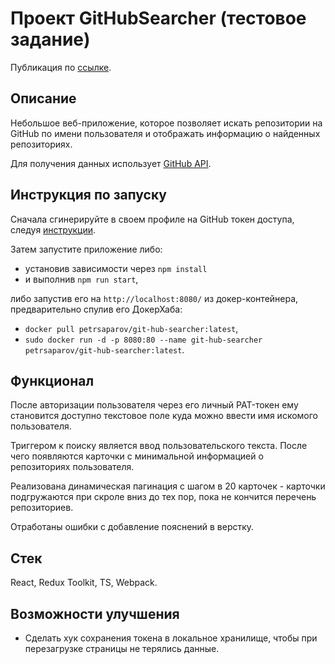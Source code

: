 # Проект GitHubSearcher (тестовое задание)

Публикация по [ссылке](https://sps-githubsearcher.netlify.app/).

## Описание

Небольшое веб-приложение, которое позволяет искать репозитории на GitHub по имени пользователя и отображать информацию о найденных репозиториях.

Для получения данных использует [GitHub API](https://docs.github.com/en/rest/repos/repos?apiVersion=2022-11-28#list-repositories-for-a-user).

## Инструкция по запуску

Сначала сгинерируйте в своем профиле на GitHub токен доступа, следуя [инструкции](https://docs.github.com/en/authentication/keeping-your-account-and-data-secure/managing-your-personal-access-tokens#creating-a-fine-grained-personal-access-token).

Затем запустите приложение либо:

- установив зависимости через `npm install`
- и выполнив `npm run start`,

либо запустив его на `http://localhost:8080/` из докер-контейнера, предварительно спулив его ДокерХаба:

- `docker pull petrsaparov/git-hub-searcher:latest`,
- `sudo docker run -d -p 8080:80 --name git-hub-searcher petrsaparov/git-hub-searcher:latest`.

## Функционал

После авторизации пользователя через его личный PAT-токен ему становится доступно текстовое поле куда можно ввести имя искомого пользователя.

Триггером к поиску является ввод пользовательского текста.
После чего появляются карточки с минимальной информацией о репозиториях пользователя.

Реализована динамическая пагинация с шагом в 20 карточек - карточки подгружаются при скроле вниз до тех пор, пока не кончится перечень репозиториев.

Отработаны ошибки с добавление пояснений в верстку.

## Стек

React, Redux Toolkit, TS, Webpack.

## Возможности улучшения

- Сделать хук сохранения токена в локальное хранилище, чтобы при перезагрузке страницы не терялись данные.
